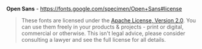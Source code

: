 **Open Sans** - https://fonts.google.com/specimen/Open+Sans#license

> These fonts are licensed under the [Apache License, Version 2.0](http://www.apache.org/licenses/LICENSE-2.0).
> You can use them freely in your products & projects - print or digital, commercial or otherwise.
> This isn't legal advice, please consider consulting a lawyer and see the full license for all details.